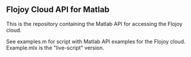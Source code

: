 ## Flojoy Cloud API for Matlab

This is the repository containing the Matlab API for accessing the Flojoy cloud.

See examples.m for script with Matlab API examples for the Flojoy cloud. Example.mlx is the "live-script" version.

